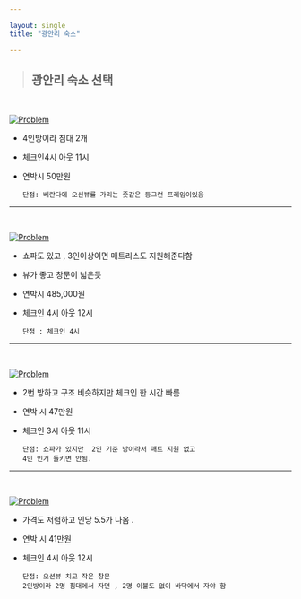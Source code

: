 ```yaml
---

layout: single
title: "광안리 숙소"

---
```


>## 광안리 숙소 선택
<br/>

[![Problem](https://github.com/BlackHan26/BlackHan26.github.io/blob/master/image.png?raw=true)](hhttps://www.airbnb.co.kr/rooms/921540689777711393?adults=1&children=0&infants=0&pets=0&wishlist_item_id=11002480438381&check_in=2023-07-22&check_out=2023-07-23&source_impression_id=p3_1688366473_DzXIYDSDAISshEcO&previous_page_section_name=1000)
  

* 4인방이라 침대 2개
* 체크인4시 아웃 11시
* 연박시 50만원

      단점: 베란다에 오션뷰를 가리는 줏같은 둥그런 프레임이있음
---
<br/>

[![Problem](https://raw.githubusercontent.com/BlackHan26/BlackHan26.github.io/96edab876529d5f732f4053a102943c61efcc3df/_image/image.png)](https://www.airbnb.co.kr/rooms/908272074922732904?adults=2&children=0&infants=0&pets=0&wishlist_item_id=11002480278564&check_in=2023-07-22&check_out=2023-07-23&source_impression_id=p3_1688366473_4WispIriOBbc0Jin&previous_page_section_name=1000)


* 쇼파도 있고 , 3인이상이면 매트리스도 지원해준다함
* 뷰가 좋고 창문이 넓은듯
* 연박시 485,000원
  
* 체크인 4시 아웃 12시 
      
      단점 : 체크인 4시 
---
<br/>

[![Problem](https://raw.githubusercontent.com/BlackHan26/BlackHan26.github.io/e25014be77469cd32f7d37ecf0f4f916fa3040d4/_image/image.png)](https://www.airbnb.co.kr/rooms/779011332565220358?adults=2&children=0&infants=0&pets=0&wishlist_item_id=11002480276331&check_in=2023-07-22&check_out=2023-07-23&source_impression_id=p3_1688366473_znrTwXocXYhsKyRE&previous_page_section_name=1000)

* 2번 방하고 구조 비슷하지만 체크인 한 시간 빠름
* 연박 시 47만원
* 체크인 3시 아웃 11시
  
      단점: 쇼파가 있지만  2인 기준 방이라서 매트 지원 없고 
      4인 인거 들키면 안됨.
---
<br/>

[![Problem](https://github.com/BlackHan26/BlackHan26.github.io/blob/master/_posts/image.png?raw=true)](https://www.airbnb.co.kr/rooms/817062773588195029?adults=2&children=0&infants=0&pets=0&wishlist_item_id=11002480263656&check_in=2023-07-22&check_out=2023-07-23&source_impression_id=p3_1688366473_xZBiAv4sfghvuLA5&previous_page_section_name=1000)


* 가격도 저렴하고 인당 5.5가 나옴 . 
* 연박 시 41만원
* 체크인 4시 아웃 12시

      단점: 오션뷰 치고 작은 창문
      2인방이라 2명 침대에서 자면 , 2명 이불도 없이 바닥에서 자야 함
